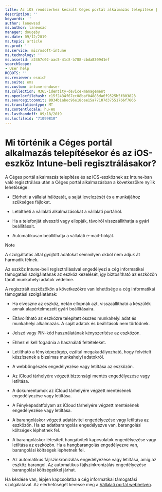 ```yaml
---
title: Az iOS rendszerhez készült Céges portál alkalmazás telepítése | Microsoft Docs
description: ''
keywords: ''
author: lenewsad
ms.author: lanewsad
manager: dougeby
ms.date: 09/12/2019
ms.topic: article
ms.prod: ''
ms.service: microsoft-intune
ms.technology: ''
ms.assetid: a2467c02-aac5-41c8-b788-cbda830941ef
searchScope:
- User help
ROBOTS: ''
ms.reviewer: esmich
ms.suite: ems
ms.custom: intune-enduser
ms.collection: M365-identity-device-management
ms.openlocfilehash: c15f2434f67ec08baf04883da6f9525b5f803823
ms.sourcegitcommit: 8934b1abec96e18cee15a77107d37551766f7666
ms.translationtype: MT
ms.contentlocale: hu-HU
ms.lasthandoff: 09/18/2019
ms.locfileid: "71099810"
---
```

# <a name="what-happens-if-you-install-the-company-portal-app-and-enroll-your-ios-device-in-intune"></a>Mi történik a Céges portál alkalmazás telepítésekor és az iOS-eszköz Intune-beli regisztrálásakor?

A Céges portál alkalmazás telepítése és az iOS-eszköznek az Intune-ban való regisztrálása után a Céges portál alkalmazásban a következőkre nyílik lehetősége:

- Elérheti a vállalat hálózatát, a saját levelezését és a munkájához szükséges fájlokat.

- Letöltheti a vállalati alkalmazásokat a vállalati portálról.

- Ha a telefonját elveszíti vagy ellopják, távolról visszaállíthatja a gyári beállításait.

- Automatikusan beállíthatja a vállalati e-mail-fiókját.

> [!NOTE]
> A szolgáltatás által gyűjtött adatokat semmilyen okból nem adjuk át harmadik félnek.  

Az eszköz Intune-beli regisztrálásával engedélyezi a cég informatikai támogatási szolgálatának az eszköz kezelését, így biztosítható az eszközön tárolt munkahelyi adatok védelme.  

A regisztrált eszközökön a következőkre van lehetősége a cég informatikai támogatási szolgálatának:

- Ha elveszne az eszköz, netán ellopnák azt, visszaállítható a készülék annak alapértelmezett gyári beállításaira.

- Eltávolítható az eszközre telepített összes munkahelyi adat és munkahelyi alkalmazás. A saját adatok és beállítások nem törlődnek.

- Jelszó vagy PIN-kód használatának kényszerítése az eszközön.

- Ehhez el kell fogadnia a használati feltételeket.

- Letiltható a fényképezőgép, ezáltal megakadályozható, hogy felvételt készítsenek a bizalmas munkahelyi adatokról.

- A webböngészés engedélyezése vagy letiltása az eszközön.

- Az iCloud tárhelyére végzett biztonsági mentés engedélyezése vagy letiltása.

- A dokumentumok az iCloud tárhelyére végzett mentésének engedélyezése vagy letiltása.

- A Fényképadatfolyam az iCloud tárhelyére végzett mentésének engedélyezése vagy letiltása.

- A barangoláskor végzett adatátvitel engedélyezése vagy letiltása az eszközön. Ha az adatbarangolás engedélyezve van, barangolási költségek léphetnek fel.

- A barangoláskor létesített hangátviteli kapcsolatok engedélyezése vagy letiltása az eszközön. Ha a hangbarangolás engedélyezve van, barangolási költségek léphetnek fel.

- Az automatikus fájlszinkronizálás engedélyezése vagy letiltása, amíg az eszköz barangol. Az automatikus fájlszinkronizálás engedélyezése barangolási költségekkel járhat.



Ha kérdése van, lépjen kapcsolatba a cég informatikai támogatási szolgálatával. Az elérhetőségét keresse meg a [Vállalati portál webhelyén](https://go.microsoft.com/fwlink/?linkid=2010980).
